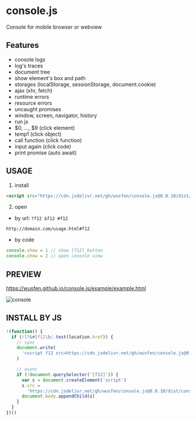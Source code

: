 # console.js

Console for mobile browser or webview

## Features

- console logs
- log's traces
- document tree
- show element's box and path
- storages (localStorage, sessionStorage, document.cookie)
- ajax (xhr, fetch)
- runtime errors
- resource errors
- uncaught promises
- window, screen, navigator, history
- run js
- $0, ..., $9 (click element)
- temp1 (click object)
- call function (click function)
- input again (click code)
- print promise (auto await)

## USAGE

1. install

```html
<script src="https://cdn.jsdelivr.net/gh/wusfen/console.js@0.0.10/dist/console.js"></script>
```

2. open

- by url: `?f12 &f12 #f12`

```
http://domain.com/usage.html#f12
```

- by code

```javascript
console.show = 1 // show [f12] button
console.show = 2 // open console view
```

## PREVIEW

https://wusfen.github.io/console.js/example/example.html

<!-- ![console](https://cdn.jsdelivr.net/gh/wusfen/console.js@0.0.10/example/example.png)   -->

![console](https://cdn.jsdelivr.net/gh/wusfen/console.js@0.0.10/example/console.js.png)

## INSTALL BY JS

```javascript
!(function() {
  if (/[?&#]f12\b/.test(location.href)) {
    // sync
    document.write(
      '<script f12 src=https://cdn.jsdelivr.net/gh/wusfen/console.js@0.0.10/dist/console.js></script>'
    )

    // async
    if (!document.querySelector('[f12]')) {
      var s = document.createElement('script')
      s.src =
        'https://cdn.jsdelivr.net/gh/wusfen/console.js@0.0.10/dist/console.js'
      document.body.appendChild(s)
    }
  }
})()
```
